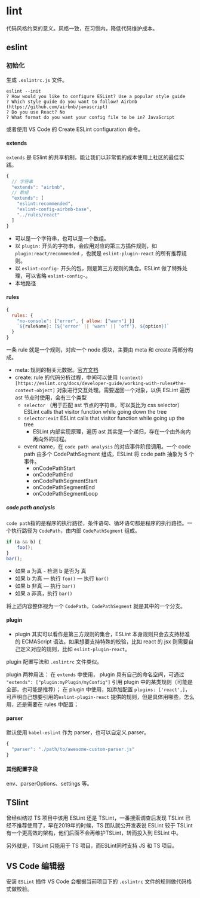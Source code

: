 # lint
代码风格约束的意义。风格一致，在习惯内，降低代码维护成本。

## eslint

### 初始化
生成 `.eslintrc.js` 文件。

```shell
eslint --init
? How would you like to configure ESLint? Use a popular style guide
? Which style guide do you want to follow? Airbnb (https://github.com/airbnb/javascript)
? Do you use React? No
? What format do you want your config file to be in? JavaScript
```
或者使用 VS Code 的 Create ESLint configuration 命令。

#### extends
`extends` 是 ESlint 的共享机制，能让我们以非常低的成本使用上社区的最佳实践。

```js
{
  // 字符串
  "extends": "airbnb",
  // 数组
  "extends": [
    "eslint:recommended",
    "eslint-config-airbnb-base",
    "../rules/react"
  ]
}
```
* 可以是一个字符串，也可以是一个数组。
* 以 `plugin:` 开头的字符串，会应用对应的第三方插件规则，如 `plugin:react/recommended` ，也就是 `eslint-plugin-react` 的所有推荐规则。
* 以 `eslint-config-` 开头的包，则是第三方规则的集合。ESLint 做了特殊处理，可以省略 `eslint-config-`。
* 本地路径

#### rules
```js
{
  rules: {
    "no-console": ["error", { allow: ["warn"] }]
    `${ruleName}: [${'error' || 'warn' || 'off'}, ${option}]`
  }
}
```
一条 rule 就是一个规则，对应一个 node 模块，主要由 meta 和 create 两部分构成。
* meta: 规则的相关元数据。[官方文档](https://eslint.org/docs/developer-guide/working-with-rules#rule-basics)
* create: rule 的代码分析过程，中间可以使用 `(context)[https://eslint.org/docs/developer-guide/working-with-rules#the-context-object]` 对象进行交互处理。需要返回一个对象，以供 ESLint 遍历 ast 节点时使用，会有三个类型
  * `selector` （用于匹配 ast 节点的字符串，可以类比为 css selector）ESLint calls that visitor function while going down the tree
  * `selector:exit` ESLint calls that visitor function while going up the tree
    * ESLint 内部实现原理，遍历 ast 其实是一个递归，存在一个由外向内再向外的过程。
  * event name，在 `code path analysis` 的对应事件阶段调用。一个 code path 由多个 CodePathSegment 组成，ESLint 将 code path 抽象为 5 个事件。
    * onCodePathStart
    * onCodePathEnd
    * onCodePathSegmentStart
    * onCodePathSegmentEnd
    * onCodePathSegmentLoop

##### code path analysis
`code path`指的是程序的执行路径，条件语句、循环语句都是程序的执行路径。一个执行路径为 `CodePath`，由内部 `CodePathSegment` 组成。

```js
if (a && b) {
    foo();
}
bar();
```
* 如果 a 为真 - 检测 b 是否为 真
* 如果 b 为真 — 执行 `foo()` — 执行 `bar()`
* 如果 b 非真 — 执行 `bar()`
* 如果 a 非真，执行 `bar()`

将上述内容整体视为一个 `CodePath`，`CodePathSegment` 就是其中的一个分支。

#### plugin
* plugin 其实可以看作是第三方规则的集合，ESLint 本身规则只会去支持标准的 ECMAScript 语法。如果想要支持特殊的校验，比如 react 的 jsx 则需要自己定义对应的规则，比如 `eslint-plugin-react`。

plugin 配置写法和 `.eslintrc` 文件类似。

plugin 两种用法：
在 `extends` 中使用， plugin 具有自己的命名空间，可通过 `"extends": ["plugin:myPlugin/myConfig"]` 引用 plugin 中的某类规则（可能是全部，也可能是推荐）；
在 plugin 中使用，如添加配置 `plugins: ['react',]`，可声明自己想要引用的`eslint-plugin-react` 提供的规则，但是具体用哪些，怎么用，还是需要在 rules 中配置；

#### parser 
默认使用 `babel-eslint` 作为 parser，也可以自定义 parser。
```js
{
  "parser": "./path/to/awesome-custom-parser.js"
}
```

#### 其他配置字段
env、parserOptions、settings 等。

## TSlint
曾经纠结过 TS 项目中该用 ESLint 还是 TSLint，一番搜索调查后发现 TSLint 已经不推荐使用了，早在2019年的时候，TS 团队就公开发表说 ESLint 较于 TSLint 有一个更高效的架构，他们后面不会再维护TSLint，转而投入到 ESLint 中。

另外就是，TSLint 只能用于 TS 项目，而ESLint同时支持 JS 和 TS 项目。

## VS Code 编辑器
安装 `ESLint` 插件
VS Code 会根据当前项目下的 `.eslintrc` 文件的规则做代码格式做校验。
